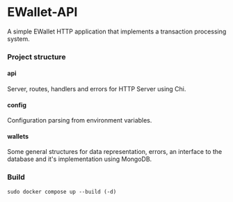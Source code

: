 # EWallet-API
A simple EWallet HTTP application that implements a transaction processing system.

### Project structure

#### api
Server, routes, handlers and errors for HTTP Server using Chi.

#### config
Configuration parsing from environment variables.

#### wallets
Some general structures for data representation, errors, an interface to the database and it's implementation using MongoDB.

### Build
    sudo docker compose up --build (-d)